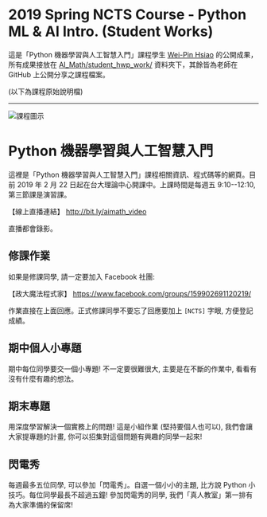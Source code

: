 # 2019 Spring NCTS Course - Python ML & AI Intro. (Student Works)

這是「Python 機器學習與人工智慧入門」課程學生 [Wei-Pin Hsiao](https://www.facebook.com/weipin.hsiao.1) 的公開成果，所有成果接放在 [AI_Math/student_hwp_work/](https://github.com/PeterHsi/AI_Math/tree/master/student_hwp_work) 資料夾下，其餘皆為老師在 GitHub 上公開分享之課程檔案。

(以下為課程原始說明檔)

---

![課程圖示](images/course_title.jpeg)

# Python 機器學習與人工智慧入門

這裡是「Python 機器學習與人工智慧入門」課程相關資訊、程式碼等的網頁。目前 2019 年 2 月 22 日起在台大理論中心開課中。上課時間是每週五 9:10--12:10, 第三節課是演習課。

【線上直播連結】
http://bit.ly/aimath_video

直播都會錄影。

## 修課作業

如果是修課同學, 請一定要加入 Facebook 社團:

【政大魔法程式家】
https://www.facebook.com/groups/159902691120219/

作業直接在上面回應。正式修課同學不要忘了回應要加上 `[NCTS]` 字眼, 方便登記成績。

## 期中個人小專題

期中每位同學要交一個小專題! 不一定要很難很大, 主要是在不斷的作業中, 看看有沒有什麼有趣的想法。

## 期末專題

用深度學習解決一個實務上的問題! 這是小組作業 (堅持要個人也可以), 我們會讓大家提專題的計畫, 你可以招集對這個問題有興趣的同學一起來!

## 閃電秀

每週最多五位同學, 可以參加「閃電秀」。自選一個小小的主題, 比方說 Python 小技巧。每位同學最長不超過五鐘! 參加閃電秀的同學, 我們「真人教室」第一排有為大家準備的保留席!